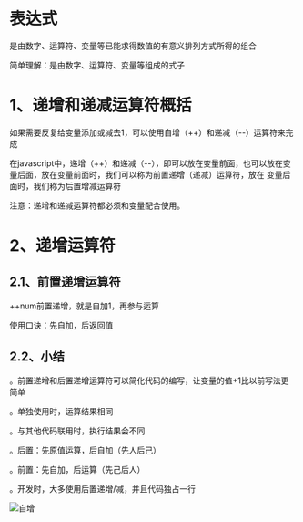 # 表达式

是由数字、运算符、变量等已能求得数值的有意义排列方式所得的组合

简单理解：是由数字、运算符、变量等组成的式子

# 1、递增和递减运算符概括

如果需要反复给变量添加或减去1，可以使用自增（++）和递减（--）运算符来完成

在javascript中，递增（++）和递减（--），即可以放在变量前面，也可以放在变量后面，放在变量前面时，我们可以称为前置递增（递减）运算符，放在 变量后面时，我们称为后置增减运算符

注意：递增和递减运算符都必须和变量配合使用。

# 2、递增运算符

## 2.1、前置递增运算符

++num前置递增，就是自加1，再参与运算

使用口诀：先自加，后返回值

## 2.2、小结

。前置递增和后置递增运算符可以简化代码的编写，让变量的值+1比以前写法更简单

。单独使用时，运算结果相同

。与其他代码联用时，执行结果会不同

。后置：先原值运算，后自加（先人后己）

。前置：先自加，后运算（先己后人）

。开发时，大多使用后置递增/减，并且代码独占一行

![自增](C:\Users\86173\Desktop\javascrpit\笔记\images\自增.png)